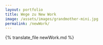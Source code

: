 ```yaml
---
layout: portfolio
title: Wege zu New Work
image: /assets/images/grandmother-mini.jpg
permalink: /newWork/
---
```

{% translate_file newWork.md %}
